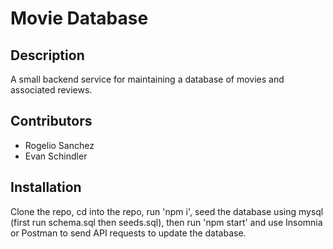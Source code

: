 # Movie Database

## Description

A small backend service for maintaining a database of movies and associated reviews.

## Contributors

- Rogelio Sanchez
- Evan Schindler

## Installation

Clone the repo, cd into the repo, run 'npm i', seed the database using mysql (first run schema.sql then seeds.sql), then run 'npm start' and use Insomnia or Postman to send API requests to update the database.